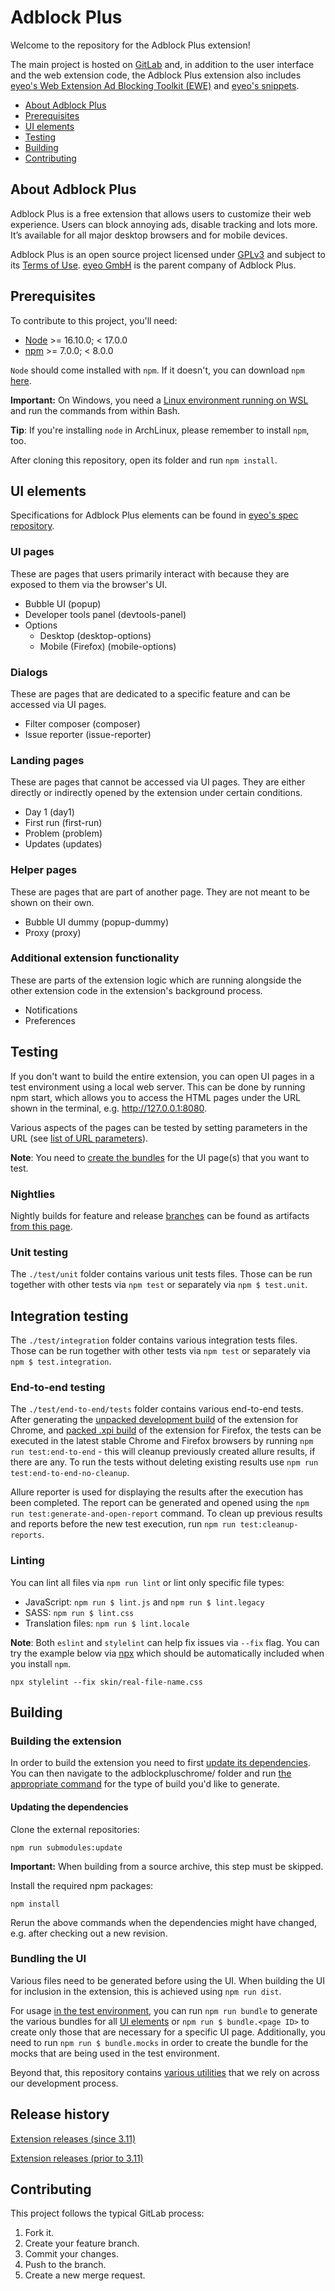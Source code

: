 # Adblock Plus

Welcome to the repository for the Adblock Plus extension!

The main project is hosted on [GitLab][abp-ui] and, in addition to the user
interface and the web extension code, the Adblock Plus extension also includes
[eyeo's Web Extension Ad Blocking Toolkit (EWE)][eyeo-ewe] and
[eyeo's snippets][eyeo-snippets].

- [About Adblock Plus](#about-adblock-plus)
- [Prerequisites](#prerequisites)
- [UI elements](#ui-elements)
- [Testing](#testing)
- [Building](#building)
- [Contributing](#contributing)

## About Adblock Plus

Adblock Plus is a free extension that allows users to customize their web
experience. Users can block annoying ads, disable tracking and lots more. It’s
available for all major desktop browsers and for mobile devices.

Adblock Plus is an open source project licensed under [GPLv3][gpl3] and subject
to its [Terms of Use][eyeo-terms]. [eyeo GmbH][eyeo] is the parent company of
Adblock Plus.

## Prerequisites

To contribute to this project, you'll need:

- [Node][nodejs] >= 16.10.0; < 17.0.0
- [npm][npm] >= 7.0.0; < 8.0.0

`Node` should come installed with `npm`. If it doesn't, you can
download `npm` [here][npm].

**Important:** On Windows, you need a [Linux environment running on WSL][ms-wsl]
and run the commands from within Bash.

**Tip**: If you're installing `node` in ArchLinux, please remember to install
`npm`, too.

After cloning this repository, open its folder and run `npm install`.

## UI elements

Specifications for Adblock Plus elements can be found in [eyeo's spec
repository][abp-spec].

### UI pages

These are pages that users primarily interact with because they are exposed to
them via the browser's UI.

- Bubble UI (popup)
- Developer tools panel (devtools-panel)
- Options
  - Desktop (desktop-options)
  - Mobile (Firefox) (mobile-options)

### Dialogs

These are pages that are dedicated to a specific feature and can be accessed via
UI pages.

- Filter composer (composer)
- Issue reporter (issue-reporter)

### Landing pages

These are pages that cannot be accessed via UI pages. They are either directly
or indirectly opened by the extension under certain conditions.

- Day 1 (day1)
- First run (first-run)
- Problem (problem)
- Updates (updates)

### Helper pages

These are pages that are part of another page. They are not meant to be shown on
their own.

- Bubble UI dummy (popup-dummy)
- Proxy (proxy)

### Additional extension functionality

These are parts of the extension logic which are running alongside the other
extension code in the extension's background process.

- Notifications
- Preferences

## Testing

If you don't want to build the entire extension, you can open UI pages in a test
environment using a local web server. This can be done by running npm start,
which allows you to access the HTML pages under the URL shown in the terminal,
e.g. http://127.0.0.1:8080.

Various aspects of the pages can be tested by setting parameters in the URL (see
[list of URL parameters](docs/test-env.md#url-parameters)).

**Note**: You need to [create the bundles](#bundling) for the UI page(s) that
you want to test.

### Nightlies

Nightly builds for feature and release [branches][wiki-branches] can be found
as artifacts [from this page][abp-ui-nightlies].

### Unit testing

The `./test/unit` folder contains various unit tests files. Those can be run
together with other tests via `npm test` or separately via `npm $ test.unit`.

## Integration testing

The `./test/integration` folder contains various integration tests files. Those
can be run together with other tests via `npm test` or separately via
`npm $ test.integration`.

### End-to-end testing

The `./test/end-to-end/tests` folder contains various end-to-end tests. After
generating the [unpacked development build][abp-webext-readme-devenv] of the
extension for Chrome, and [packed .xpi build][abp-webext-readme-build]
of the extension for Firefox, the tests can be executed in the latest stable
Chrome and Firefox browsers by running `npm run test:end-to-end` - this will
cleanup previously created allure results, if there are any. To run the tests
without deleting existing results use `npm run test:end-to-end-no-cleanup`.

Allure reporter is used for displaying the results after the execution has been
completed. The report can be generated and opened using the
`npm run test:generate-and-open-report` command. To clean up previous results
and reports before the new test execution, run `npm run test:cleanup-reports`.

### Linting

You can lint all files via `npm run lint` or lint only specific file types:
- JavaScript: `npm run $ lint.js` and `npm run $ lint.legacy`
- SASS: `npm run $ lint.css`
- Translation files: `npm run $ lint.locale`

**Note**: Both `eslint` and `stylelint` can help fix issues via `--fix` flag.
You can try the example below via [npx][npx] which should be automatically
included when you install `npm`.

`npx stylelint --fix skin/real-file-name.css`

## Building

### Building the extension

In order to build the extension you need to first
[update its dependencies](#updating-the-dependencies). You can then navigate
to the adblockpluschrome/ folder and run
[the appropriate command][abp-webext-readme-build] for the type of build you'd
like to generate.

#### Updating the dependencies

Clone the external repositories:

`npm run submodules:update`

**Important:** When building from a source archive, this step must be skipped.

Install the required npm packages:

`npm install`

Rerun the above commands when the dependencies might have changed,
e.g. after checking out a new revision.

### Bundling the UI

Various files need to be generated before using the UI. When building the UI
for inclusion in the extension, this is achieved using `npm run dist`.

For usage [in the test environment](#testing), you can run `npm run bundle` to
generate the various bundles for all [UI elements](#ui-elements) or
`npm run $ bundle.<page ID>` to create only those that are necessary for a
specific UI page.  Additionally, you need to run `npm run $ bundle.mocks` in
order to create the bundle for the mocks that are being used in the test
environment.

Beyond that, this repository contains [various utilities][wiki-utils] that we
rely on across our development process.

## Release history

[Extension releases (since 3.11)][abp-ui-tags]

[Extension releases (prior to 3.11)][abp-webext-releases]

## Contributing

This project follows the typical GitLab process:

1. Fork it.
2. Create your feature branch.
3. Commit your changes.
4. Push to the branch.
5. Create a new merge request.



[abp-spec]: https://gitlab.com/eyeo/specs/spec/tree/master/spec/abp
[abp-ui]: https://gitlab.com/eyeo/adblockplus/abpui/adblockplusui/
[abp-ui-nightlies]: https://gitlab.com/eyeo/adblockplus/abpui/adblockplusui/-/pipelines?scope=branches
[abp-ui-tags]: https://gitlab.com/eyeo/adblockplus/abpui/adblockplusui/tags
[abp-webext-readme-build]: /adblockpluschrome/README.md#building
[abp-webext-readme-devenv]: /adblockpluschrome/README.md#development-environment
[abp-webext-releases]: https://github.com/adblockplus/adblockpluschrome/releases
[badge-pipeline-image]: https://gitlab.com/eyeo/adblockplus/abpui/adblockplusui/badges/master/pipeline.svg
[badge-pipeline-link]: https://gitlab.com/eyeo/adblockplus/abpui/adblockplusui/-/commits/master
[eyeo]: https://eyeo.com/
[eyeo-ewe]: https://gitlab.com/eyeo/adblockplus/abc/webext-sdk
[eyeo-snippets]: https://gitlab.com/eyeo/snippets
[eyeo-terms]: https://adblockplus.org/terms
[gpl3]: https://www.gnu.org/licenses/gpl.html
[ms-wsl]: https://docs.microsoft.com/windows/wsl/install-win10
[nodejs]: https://nodejs.org/en/
[npm]: https://www.npmjs.com/get-npm
[npx]: https://medium.com/@maybekatz/introducing-npx-an-npm-package-runner-55f7d4bd282b
[wiki-branches]: https://gitlab.com/eyeo/adblockplus/abpui/adblockplusui/wikis/development-workflow#naming-schemes
[wiki-utils]: https://gitlab.com/eyeo/adblockplus/abpui/adblockplusui/-/wikis/utilities
